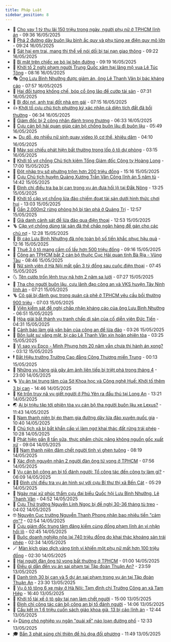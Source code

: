 ```yaml
---
title: Pháp Luật
sidebar_position: 8
---
```


<!-- dantri-phap-luat:START -->
- 🌊 [Cho vay 1 tỷ thu lãi 150 triệu trong ngày, người phụ nữ ở TPHCM lĩnh án](https://dantri.com.vn/phap-luat/cho-vay-1-ty-thu-lai-150-trieu-trong-ngay-nguoi-phu-nu-o-tphcm-linh-an-20250516160908498.htm) - 09:36 16/05/2025
- 🐲 [Phá 2 đường dây buôn lậu bình ắc quy và phụ tùng xe điện quy mô lớn](https://dantri.com.vn/phap-luat/pha-2-duong-day-buon-lau-binh-ac-quy-va-phu-tung-xe-dien-quy-mo-lon-20250516154941893.htm) - 09:24 16/05/2025
- 🌁 [Sát hại em trai, mang thi thể về nói dối bị tai nạn giao thông](https://dantri.com.vn/phap-luat/sat-hai-em-trai-mang-thi-the-ve-noi-doi-bi-tai-nan-giao-thong-20250516154318095.htm) - 09:22 16/05/2025
- 🎃 [Bí mật trên chiếc xe bỏ lại bên đường](https://dantri.com.vn/phap-luat/bi-mat-tren-chiec-xe-bo-lai-ben-duong-20250516155634404.htm) - 09:19 16/05/2025
- 🦅 [Khởi tố 2 nghi phạm người Trung Quốc xâm hại lăng mộ vua Lê Túc Tông](https://dantri.com.vn/phap-luat/khoi-to-2-nghi-pham-nguoi-trung-quoc-xam-hai-lang-mo-vua-le-tuc-tong-20250516145950055.htm) - 08:16 16/05/2025
- 🎭 [Ông Lưu Bình Nhưỡng được giảm án, ông Lê Thanh Vân bị bác kháng cáo](https://dantri.com.vn/phap-luat/ong-luu-binh-nhuong-duoc-giam-an-ong-le-thanh-van-bi-bac-khang-cao-20250516145210530.htm) - 07:57 16/05/2025
- 🤗 [Hai đối tượng khống chế, bóp cổ ông lão để cướp tài sản](https://dantri.com.vn/phap-luat/hai-doi-tuong-khong-che-bop-co-ong-lao-de-cuop-tai-san-20250516140340860.htm) - 07:31 16/05/2025
- 🚀 [Bị đòi nợ, anh trai đốt nhà em gái](https://dantri.com.vn/phap-luat/bi-doi-no-anh-trai-dot-nha-em-gai-20250516131216420.htm) - 07:15 16/05/2025
- 👍 [Khởi tố cựu chủ tịch phường ký xác nhận cả diện tích đất đã bồi thường](https://dantri.com.vn/phap-luat/khoi-to-cuu-chu-tich-phuong-ky-xac-nhan-ca-dien-tich-dat-da-boi-thuong-20250516131328515.htm) - 06:34 16/05/2025
- 🧐 [Giám đốc bị 2 công nhân đánh trọng thương](https://dantri.com.vn/phap-luat/giam-doc-bi-2-cong-nhan-danh-trong-thuong-20250516131852165.htm) - 06:33 16/05/2025
- 🫶 [Cựu cán bộ hải quan giúp cán bộ chống buôn lậu đi buôn lậu](https://dantri.com.vn/phap-luat/cuu-can-bo-hai-quan-giup-can-bo-chong-buon-lau-di-buon-lau-20250516121400491.htm) - 05:49 16/05/2025
- 🏊 [Dụ dỗ, ép nhiều nữ sinh quay video lộ cơ thể, khiêu dâm](https://dantri.com.vn/phap-luat/du-do-ep-nhieu-nu-sinh-quay-video-lo-co-the-khieu-dam-20250516100513451.htm) - 04:10 16/05/2025
- 🌋 [Máy soi chiếu phát hiện bất thường trong lốp ô tô dự phòng](https://dantri.com.vn/phap-luat/may-soi-chieu-phat-hien-bat-thuong-trong-lop-o-to-du-phong-20250516094756445.htm) - 03:15 16/05/2025
- 👹 [Khởi tố vợ chồng Chủ tịch kiêm Tổng Giám đốc Công ty Hoàng Long](https://dantri.com.vn/phap-luat/khoi-to-vo-chong-chu-tich-kiem-tong-giam-doc-cong-ty-hoang-long-20250515234909330.htm) - 17:00 15/05/2025
- 🫣 [Đột nhập trụ sở phường trộm hơn 200 triệu đồng](https://dantri.com.vn/phap-luat/dot-nhap-tru-so-phuong-trom-hon-200-trieu-dong-20250515210348906.htm) - 15:16 15/05/2025
- 🎃 [Cựu Chủ tịch huyện Quảng Xương Trần Văn Công lĩnh án 5 năm tù](https://dantri.com.vn/phap-luat/cuu-chu-tich-huyen-quang-xuong-tran-van-cong-linh-an-5-nam-tu-20250515213047566.htm) - 14:42 15/05/2025
- 🌝 [Đình chỉ điều tra ba bị can trong vụ án đưa hối lộ tại Đắk Nông](https://dantri.com.vn/phap-luat/dinh-chi-dieu-tra-ba-bi-can-trong-vu-an-dua-hoi-lo-tai-dak-nong-20250515195824779.htm) - 13:25 15/05/2025
- 🚀 [Khởi tố cặp vợ chồng lừa đảo chiếm đoạt tài sản dưới hình thức chơi hụi](https://dantri.com.vn/phap-luat/khoi-to-cap-vo-chong-lua-dao-chiem-doat-tai-san-duoi-hinh-thuc-choi-hui-20250515195548817.htm) - 13:03 15/05/2025
- 🥷 [Gần 2.000m2 rừng phòng hộ bị tàn phá ở Quảng Trị](https://dantri.com.vn/phap-luat/gan-2000m2-rung-phong-ho-bi-tan-pha-o-quang-tri-20250515191235523.htm) - 12:57 15/05/2025
- 👺 [Giả danh cảnh sát để lừa đảo qua điện thoại](https://dantri.com.vn/phap-luat/gia-danh-canh-sat-de-lua-dao-qua-dien-thoai-20250515185923009.htm) - 12:53 15/05/2025
- 🪜 [Cặp vợ chồng dùng tài sản đã thế chấp ngân hàng để gán cho các chủ nợ](https://dantri.com.vn/phap-luat/cap-vo-chong-dung-tai-san-da-the-chap-ngan-hang-de-gan-cho-cac-chu-no-20250515184809565.htm) - 12:28 15/05/2025
- 🦄 [Bị cáo Lưu Bình Nhưỡng đã nộp toàn bộ số tiền khắc phục hậu quả](https://dantri.com.vn/phap-luat/bi-cao-luu-binh-nhuong-da-nop-toan-bo-so-tien-khac-phuc-hau-qua-20250515181306886.htm) - 12:16 15/05/2025
- 🦍 [Thuê 3 ô tô mang cầm cố lấy hơn 500 triệu đồng](https://dantri.com.vn/phap-luat/thue-3-o-to-mang-cam-co-lay-hon-500-trieu-dong-20250515151317921.htm) - 09:16 15/05/2025
- 🌁 [Công an TPHCM bắt 2 cán bộ thuộc Cục Hải quan tỉnh Bà Rịa - Vũng Tàu](https://dantri.com.vn/phap-luat/cong-an-tphcm-bat-2-can-bo-thuoc-cuc-hai-quan-tinh-ba-ria-vung-tau-20250515152947471.htm) - 08:46 15/05/2025
- 💯 [Nữ sinh viên ở Hà Nội mất gần 3 tỷ đồng sau cuộc điện thoại](https://dantri.com.vn/phap-luat/nu-sinh-vien-o-ha-noi-mat-gan-3-ty-dong-sau-cuoc-dien-thoai-20250515143930888.htm) - 07:45 15/05/2025
- 🌜 [Tên cướp trốn lệnh truy nã hơn 2 năm sa lưới](https://dantri.com.vn/phap-luat/ten-cuop-tron-lenh-truy-na-hon-2-nam-sa-luoi-20250515141109353.htm) - 07:27 15/05/2025
- 👹 [Tha cho người buôn lậu, cựu lãnh đạo công an và VKS huyện Tây Ninh lĩnh án](https://dantri.com.vn/phap-luat/tha-cho-nguoi-buon-lau-cuu-lanh-dao-cong-an-va-vks-huyen-tay-ninh-linh-an-20250515120214735.htm) - 07:21 15/05/2025
- 🪜 [Cô gái bị đánh gục trong quán cà phê ở TPHCM yêu cầu bồi thường 900 triệu](https://dantri.com.vn/phap-luat/co-gai-bi-danh-guc-trong-quan-ca-phe-o-tphcm-yeu-cau-boi-thuong-900-trieu-20250515110754995.htm) - 07:03 15/05/2025
- 🦩 [Viện kiểm sát đề nghị chấp nhận kháng cáo của ông Lưu Bình Nhưỡng](https://dantri.com.vn/phap-luat/vien-kiem-sat-de-nghi-chap-nhan-khang-cao-cua-ong-luu-binh-nhuong-20250515133225323.htm) - 06:51 15/05/2025
- 💂 [Hòa giải bất thành vụ tranh chấp di sản của cố diễn viên Đức Tiến](https://dantri.com.vn/phap-luat/hoa-giai-bat-thanh-vu-tranh-chap-di-san-cua-co-dien-vien-duc-tien-20250515112509973.htm) - 04:31 15/05/2025
- 💃 [Cảnh báo làm giả văn bản của công an để lừa đảo](https://dantri.com.vn/phap-luat/canh-bao-lam-gia-van-ban-cua-cong-an-de-lua-dao-20250515095817460.htm) - 03:26 15/05/2025
- 🧐 [Bốn luật sư vắng mặt, bị cáo Lê Thanh Vân xin hoãn phiên tòa](https://dantri.com.vn/phap-luat/bon-luat-su-vang-mat-bi-cao-le-thanh-van-xin-hoan-phien-toa-20250515094929895.htm) - 03:25 15/05/2025
- 🤗 [Vì sao vụ Epco - Minh Phụng hơn 20 năm vẫn chưa thi hành án xong?](https://dantri.com.vn/phap-luat/vi-sao-vu-epco-minh-phung-hon-20-nam-van-chua-thi-hanh-an-xong-20250514130048510.htm) - 03:12 15/05/2025
- 🕴 [Bắt Hiệu trưởng Trường Cao đẳng Công Thương miền Trung](https://dantri.com.vn/phap-luat/bat-hieu-truong-truong-cao-dang-cong-thuong-mien-trung-20250515063753484.htm) - 00:13 15/05/2025
- 🐎 [Những vụ hàng giả gây ám ảnh liên tiếp bị triệt phá trong tháng 4](https://dantri.com.vn/phap-luat/nhung-vu-hang-gia-gay-am-anh-lien-tiep-bi-triet-pha-trong-thang-4-20250514174444402.htm) - 23:00 14/05/2025
- 🪜 [Vụ án tại trung tâm của Sở Khoa học và Công nghệ Huế: Khởi tố thêm 3 bị can](https://dantri.com.vn/phap-luat/vu-an-tai-trung-tam-cua-so-khoa-hoc-va-cong-nghe-hue-khoi-to-them-3-bi-can-20250514211120717.htm) - 14:46 14/05/2025
- 🤭 [Kẻ trốn truy nã vụ giết người ở Phú Yên ra đầu thú tại Long An](https://dantri.com.vn/phap-luat/ke-tron-truy-na-vu-giet-nguoi-o-phu-yen-ra-dau-thu-tai-long-an-20250514192907334.htm) - 13:21 14/05/2025
- 🌏 [Ai bị triệu tập tới phiên tòa vụ cán bộ tha người buôn lậu xe Lexus?](https://dantri.com.vn/phap-luat/ai-bi-trieu-tap-toi-phien-toa-vu-can-bo-tha-nguoi-buon-lau-xe-lexus-20250513120217957.htm) - 11:43 14/05/2025
- 🎃 [Nam thanh niên bị ép tham gia đường dây lừa đảo xuyên quốc gia](https://dantri.com.vn/phap-luat/nam-thanh-nien-bi-ep-tham-gia-duong-day-lua-dao-xuyen-quoc-gia-20250514164722346.htm) - 10:40 14/05/2025
- 🗽 [Chủ tịch xã bị bắt khẩn cấp vì làm ngơ khai thác đất rừng trái phép](https://dantri.com.vn/phap-luat/chu-tich-xa-bi-bat-khan-cap-vi-lam-ngo-khai-thac-dat-rung-trai-phep-20250514172152284.htm) - 10:28 14/05/2025
- 🌁 [Phát hiện gần 8 tấn sữa, thực phẩm chức năng không nguồn gốc xuất xứ](https://dantri.com.vn/phap-luat/phat-hien-gan-8-tan-sua-thuc-pham-chuc-nang-khong-nguon-goc-xuat-xu-20250514154442454.htm) - 09:04 14/05/2025
- 🧑‍💻 [Nam thanh niên đâm chết người tình vì ghen tuông](https://dantri.com.vn/phap-luat/nam-thanh-nien-dam-chet-nguoi-tinh-vi-ghen-tuong-20250514120813659.htm) - 08:19 14/05/2025
- 🌮 [Xác định nguyên nhân 2 người đàn ông tử vong ở TPHCM](https://dantri.com.vn/phap-luat/xac-dinh-nguyen-nhan-2-nguoi-dan-ong-tu-vong-o-tphcm-20250514135420618.htm) - 07:56 14/05/2025
- 🤗 [Vụ cán bộ công an bị tố đánh người: Tổ công tác đến công ty làm gì?](https://dantri.com.vn/phap-luat/vu-can-bo-cong-an-bi-to-danh-nguoi-to-cong-tac-den-cong-ty-lam-gi-20250514130016956.htm) - 06:09 14/05/2025
- 👨‍🏫 [Đình chỉ điều tra vụ án hình sự với cựu Bí thư thị xã Bến Cát](https://dantri.com.vn/phap-luat/dinh-chi-dieu-tra-vu-an-hinh-su-voi-cuu-bi-thu-thi-xa-ben-cat-20250514115031597.htm) - 05:29 14/05/2025
- 🎉 [Ngày mai xử phúc thẩm cựu đại biểu Quốc hội Lưu Bình Nhưỡng, Lê Thanh Vân](https://dantri.com.vn/phap-luat/ngay-mai-xu-phuc-tham-cuu-dai-bieu-quoc-hoi-luu-binh-nhuong-le-thanh-van-20250514115045852.htm) - 04:52 14/05/2025
- 🤗 [Cựu Thứ trưởng Nguyễn Linh Ngọc bị đề nghị 30-36 tháng tù treo](https://dantri.com.vn/phap-luat/cuu-thu-truong-nguyen-linh-ngoc-bi-de-nghi-30-36-thang-tu-treo-20250514104219427.htm) - 04:02 14/05/2025
- 🤓 [Nguyên Cục trưởng Nguyễn Thanh Phong nhận bao nhiêu tiền &quot;cảm ơn&quot;?](https://dantri.com.vn/phap-luat/nguyen-cuc-truong-nguyen-thanh-phong-nhan-bao-nhieu-tien-cam-on-20250514090745907.htm) - 02:54 14/05/2025
- 👹 [Cựu giám đốc trung tâm đăng kiểm cùng đồng phạm lĩnh án vì nhận hối lộ](https://dantri.com.vn/phap-luat/cuu-giam-doc-trung-tam-dang-kiem-cung-dong-pham-linh-an-vi-nhan-hoi-lo-20250513212510073.htm) - 02:45 14/05/2025
- 🐘 [Buộc doanh nghiệp nộp lại 740 triệu đồng do khai thác khoáng sản trái phép](https://dantri.com.vn/phap-luat/buoc-doanh-nghiep-nop-lai-740-trieu-dong-do-khai-thac-khoang-san-trai-phep-20250514083942195.htm) - 02:34 14/05/2025
- 🪄 [Màn kịch giao dịch vàng tinh vi khiến một phụ nữ mất hơn 100 triệu đồng](https://dantri.com.vn/phap-luat/man-kich-giao-dich-vang-tinh-vi-khien-mot-phu-nu-mat-hon-100-trieu-dong-20250514082858068.htm) - 02:30 14/05/2025
- 💄 [Hai người đàn ông tử vong bất thường ở TPHCM](https://dantri.com.vn/phap-luat/hai-nguoi-dan-ong-tu-vong-bat-thuong-o-tphcm-20250514075057374.htm) - 01:00 14/05/2025
- 🐎 [Điều gì dẫn đến vụ án sai phạm tại Tập đoàn Thuận An?](https://dantri.com.vn/phap-luat/dieu-gi-dan-den-vu-an-sai-pham-tai-tap-doan-thuan-an-20250514000922409.htm) - 23:59 13/05/2025
- 💯 [Danh tính 30 bị can và 5 dự án sai phạm trong vụ án tại Tập đoàn Thuận An](https://dantri.com.vn/phap-luat/danh-tinh-30-bi-can-va-5-du-an-sai-pham-trong-vu-an-tai-tap-doan-thuan-an-20250513231812827.htm) - 23:30 13/05/2025
- 💯 [Vụ ô tô tông 6 xe máy ở Hà Nội: Tạm đình chỉ Trưởng Công an xã Tam Hiệp](https://dantri.com.vn/phap-luat/vu-o-to-tong-6-xe-may-o-ha-noi-tam-dinh-chi-truong-cong-an-xa-tam-hiep-20250513233542300.htm) - 16:40 13/05/2025
- 🌈 [Khởi tố tài xế ô tô gây tai nạn làm chết người](https://dantri.com.vn/phap-luat/khoi-to-tai-xe-o-to-gay-tai-nan-lam-chet-nguoi-20250513215121932.htm) - 15:00 13/05/2025
- 🧠 [Đình chỉ công tác cán bộ công an bị tố đánh người](https://dantri.com.vn/phap-luat/dinh-chi-cong-tac-can-bo-cong-an-bi-to-danh-nguoi-20250513210415219.htm) - 14:06 13/05/2025
- 🌈 [Cấu kết in 1,6 triệu cuốn sách giáo khoa giả, 13 bị cáo lĩnh án](https://dantri.com.vn/phap-luat/cau-ket-in-16-trieu-cuon-sach-giao-khoa-gia-13-bi-cao-linh-an-20250513193025282.htm) - 12:44 13/05/2025
- 👍 [Dùng chó nghiệp vụ ngăn &quot;quái xế&quot; náo loạn đường phố](https://dantri.com.vn/phap-luat/dung-cho-nghiep-vu-ngan-quai-xe-nao-loan-duong-pho-20250513191625851.htm) - 12:33 13/05/2025
- 🎓 [Bắn 3 phát súng chỉ thiên để hù dọa đối phương](https://dantri.com.vn/phap-luat/ban-3-phat-sung-chi-thien-de-hu-doa-doi-phuong-20250513182858429.htm) - 11:49 13/05/2025<!-- dantri-phap-luat:END -->
